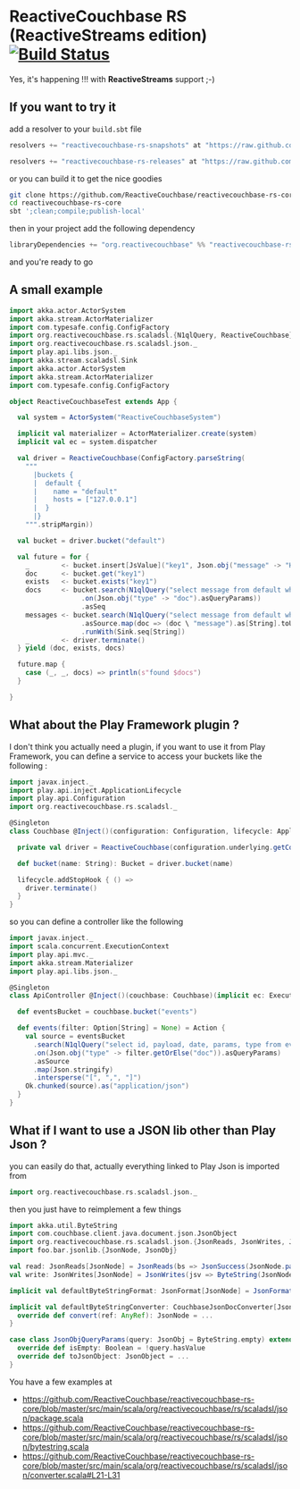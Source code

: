 # ReactiveCouchbase RS (ReactiveStreams edition) [![Build Status](https://travis-ci.org/ReactiveCouchbase/reactivecouchbase-rs-core.svg?branch=master)](https://travis-ci.org/ReactiveCouchbase/reactivecouchbase-rs-core)

Yes, it's happening !!! with **ReactiveStreams** support ;-)

## If you want to try it

add a resolver to your `build.sbt` file

```scala
resolvers += "reactivecouchbase-rs-snapshots" at "https://raw.github.com/ReactiveCouchbase/reactivecouchbase-rs-core/master/repository/snapshots"

resolvers += "reactivecouchbase-rs-releases" at "https://raw.github.com/ReactiveCouchbase/reactivecouchbase-rs-core/master/repository/releases"
```

or you can build it to get the nice goodies

```sh
git clone https://github.com/ReactiveCouchbase/reactivecouchbase-rs-core.git
cd reactivecouchbase-rs-core
sbt ';clean;compile;publish-local'
```

then in your project add the following dependency

```scala
libraryDependencies += "org.reactivecouchbase" %% "reactivecouchbase-rs-core" % "1.0.0-SNAPSHOT"
```

and you're ready to go

## A small example

```scala
import akka.actor.ActorSystem
import akka.stream.ActorMaterializer
import com.typesafe.config.ConfigFactory
import org.reactivecouchbase.rs.scaladsl.{N1qlQuery, ReactiveCouchbase}
import org.reactivecouchbase.rs.scaladsl.json._
import play.api.libs.json._
import akka.stream.scaladsl.Sink
import akka.actor.ActorSystem
import akka.stream.ActorMaterializer
import com.typesafe.config.ConfigFactory

object ReactiveCouchbaseTest extends App {

  val system = ActorSystem("ReactiveCouchbaseSystem")

  implicit val materializer = ActorMaterializer.create(system)
  implicit val ec = system.dispatcher

  val driver = ReactiveCouchbase(ConfigFactory.parseString(
    """
      |buckets {
      |  default {
      |    name = "default"
      |    hosts = ["127.0.0.1"]
      |  }
      |}
    """.stripMargin))

  val bucket = driver.bucket("default")

  val future = for {
    _        <- bucket.insert[JsValue]("key1", Json.obj("message" -> "Hello World", "type" -> "doc"))
    doc      <- bucket.get("key1")
    exists   <- bucket.exists("key1")
    docs     <- bucket.search(N1qlQuery("select message from default where type = $type")
                  .on(Json.obj("type" -> "doc").asQueryParams))
                  .asSeq
    messages <- bucket.search(N1qlQuery("select message from default where type = 'doc'"))
                  .asSource.map(doc => (doc \ "message").as[String].toUpperCase)
                  .runWith(Sink.seq[String])
    _        <- driver.terminate()
  } yield (doc, exists, docs)

  future.map {
    case (_, _, docs) => println(s"found $docs")
  }

}
```

## What about the Play Framework plugin ?

I don't think you actually need a plugin, if you want to use it from Play Framework, you can define a service to access your buckets like the following :


```scala
import javax.inject._
import play.api.inject.ApplicationLifecycle
import play.api.Configuration
import org.reactivecouchbase.rs.scaladsl._

@Singleton
class Couchbase @Inject()(configuration: Configuration, lifecycle: ApplicationLifecycle) {

  private val driver = ReactiveCouchbase(configuration.underlying.getConfig("reactivecouchbase"))

  def bucket(name: String): Bucket = driver.bucket(name)

  lifecycle.addStopHook { () =>
    driver.terminate()
  }
}
```

so you can define a controller like the following

```scala
import javax.inject._
import scala.concurrent.ExecutionContext
import play.api.mvc._
import akka.stream.Materializer
import play.api.libs.json._

@Singleton
class ApiController @Inject()(couchbase: Couchbase)(implicit ec: ExecutionContext, materializer: Materializer) extends Controller {

  def eventsBucket = couchbase.bucket("events")

  def events(filter: Option[String] = None) = Action {
    val source = eventsBucket
      .search(N1qlQuery("select id, payload, date, params, type from events where type = $type")
      .on(Json.obj("type" -> filter.getOrElse("doc")).asQueryParams)
      .asSource
      .map(Json.stringify)
      .intersperse("[", ",", "]")
    Ok.chunked(source).as("application/json")
  }
}
```

## What if I want to use a JSON lib other than Play Json ?

you can easily do that, actually everything linked to Play Json is imported from 

```scala
import org.reactivecouchbase.rs.scaladsl.json._
```

then you just have to reimplement a few things

```scala
import akka.util.ByteString
import com.couchbase.client.java.document.json.JsonObject
import org.reactivecouchbase.rs.scaladsl.json.{JsonReads, JsonWrites, JsonSuccess, QueryParams}
import foo.bar.jsonlib.{JsonNode, JsonObj}

val read: JsonReads[JsonNode] = JsonReads(bs => JsonSuccess(JsonNode.parse(bs.utf8String)))
val write: JsonWrites[JsonNode] = JsonWrites(jsv => ByteString(JsonNode.stringify(jsv)))

implicit val defaultByteStringFormat: JsonFormat[JsonNode] = JsonFormat(read, write)

implicit val defaultByteStringConverter: CouchbaseJsonDocConverter[JsonNode] = new CouchbaseJsonDocConverter[JsonNode] {
  override def convert(ref: AnyRef): JsonNode = ...
}

case class JsonObjQueryParams(query: JsonObj = ByteString.empty) extends QueryParams {
  override def isEmpty: Boolean = !query.hasValue
  override def toJsonObject: JsonObject = ...
}
```

You have a few examples at

* https://github.com/ReactiveCouchbase/reactivecouchbase-rs-core/blob/master/src/main/scala/org/reactivecouchbase/rs/scaladsl/json/package.scala
* https://github.com/ReactiveCouchbase/reactivecouchbase-rs-core/blob/master/src/main/scala/org/reactivecouchbase/rs/scaladsl/json/bytestring.scala 
* https://github.com/ReactiveCouchbase/reactivecouchbase-rs-core/blob/master/src/main/scala/org/reactivecouchbase/rs/scaladsl/json/converter.scala#L21-L31